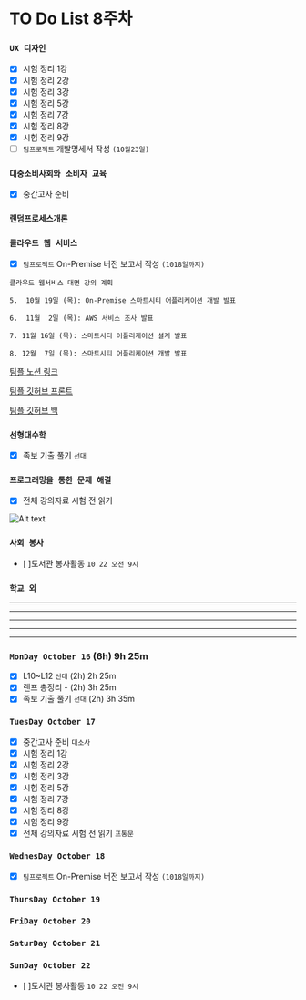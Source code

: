 # TO Do List 8주차

### `UX 디자인` 
- [x] 시험 정리 1강
- [x] 시험 정리 2강
- [x] 시험 정리 3강
- [x] 시험 정리 5강
- [x] 시험 정리 7강
- [x] 시험 정리 8강
- [x] 시험 정리 9강
- [ ] `팀프로젝트` 개발명세서 작성 `(10월23일)`

### `대중소비사회와 소비자 교육`
- [x] 중간고사 준비

### `랜덤프로세스개론`


### `클라우드 웹 서비스`
- [x] `팀프로젝트` On-Premise 버전 보고서 작성 `(1018일까지)`


```
클라우드 웹서비스 대면 강의 계획

5.  10월 19일 (목): On-Premise 스마트시티 어플리케이션 개발 발표

6.  11월  2일 (목): AWS 서비스 조사 발표

7. 11월 16일 (목): 스마트시티 어플리케이션 설계 발표

8. 12월  7일 (목): 스마트시티 어플리케이션 개발 발표
```
[팀플 노션 링크](https://www.notion.so/Cloud-Web-Service-Team-Project-cb7f98e2e37c43fd98b7937e0d5018c5)

[팀플 깃허브 프론트](https://github.com/woo4826/Cloud-Web-Service-SNS-web)

[팀플 깃허브 백](https://github.com/woo4826/Cloud-Web-Service-SNS-server)

### `선형대수학`
- [x] 족보 기출 풀기 `선대`

### `프로그래밍을 통한 문제 해결`
- [x] 전체 강의자료 시험 전 읽기

![Alt text](%E1%84%91%E1%85%B3%E1%84%90%E1%85%A9%E1%86%BC%E1%84%86%E1%85%AE%E1%86%AB%E1%84%80%E1%85%A1%E1%86%BC%E1%84%8B%E1%85%B4%E1%84%80%E1%85%A8%E1%84%92%E1%85%AC%E1%86%A8%E1%84%89%E1%85%A5.png)

### `사회 봉사`
- [ ]도서관 봉사활동 `10 22 오전 9시`

### `학교 외`

---
---
---
---
---

### `MonDay October 16` (6h) 9h 25m
- [x] L10~L12 `선대` (2h) 2h 25m
- [x] 랜프 총정리       - (2h) 3h 25m
- [x] 족보 기출 풀기 `선대` (2h) 3h 35m

### `TuesDay October 17`
- [x] 중간고사 준비 `대소사`  
- [x] 시험 정리 1강 
- [x] 시험 정리 2강
- [x] 시험 정리 3강
- [x] 시험 정리 5강
- [x] 시험 정리 7강
- [x] 시험 정리 8강
- [x] 시험 정리 9강 
- [x] 전체 강의자료 시험 전 읽기 `프통문` 

### `WednesDay October 18` 
- [x] `팀프로젝트` On-Premise 버전 보고서 작성 `(1018일까지)`   

### `ThursDay October 19`


### `FriDay October 20`


### `SaturDay October 21`


### `SunDay October 22` 
- [ ]도서관 봉사활동 `10 22 오전 9시`


